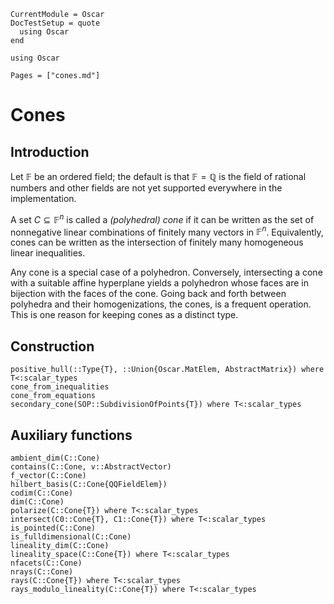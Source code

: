 ```@meta
CurrentModule = Oscar
DocTestSetup = quote
  using Oscar
end
```

```@setup oscar
using Oscar
```

```@contents
Pages = ["cones.md"]
```

# Cones


## Introduction

Let $\mathbb{F}$ be an ordered field; the default is that
$\mathbb{F}=\mathbb{Q}$ is the field of rational numbers and other fields are
not yet supported everywhere in the implementation.

A set $C \subseteq \mathbb{F}^n$ is called a *(polyhedral) cone* if it can be
written as the set of nonnegative linear combinations of finitely many vectors
in $\mathbb{F}^n$.  Equivalently, cones can be written as the intersection of
finitely many homogeneous linear inequalities.

Any cone is a special case of a polyhedron.  Conversely, intersecting a cone
with a suitable affine hyperplane yields a polyhedron whose faces are in
bijection with the faces of the cone.  Going back and forth between polyhedra
and their homogenizations, the cones, is a frequent operation.  This is one
reason for keeping cones as a distinct type.

## Construction

```@docs
positive_hull(::Type{T}, ::Union{Oscar.MatElem, AbstractMatrix}) where T<:scalar_types
cone_from_inequalities
cone_from_equations
secondary_cone(SOP::SubdivisionOfPoints{T}) where T<:scalar_types
```

## Auxiliary functions
```@docs
ambient_dim(C::Cone)
contains(C::Cone, v::AbstractVector)
f_vector(C::Cone)
hilbert_basis(C::Cone{QQFieldElem})
codim(C::Cone)
dim(C::Cone)
polarize(C::Cone{T}) where T<:scalar_types
intersect(C0::Cone{T}, C1::Cone{T}) where T<:scalar_types
is_pointed(C::Cone)
is_fulldimensional(C::Cone)
lineality_dim(C::Cone)
lineality_space(C::Cone{T}) where T<:scalar_types
nfacets(C::Cone)
nrays(C::Cone)
rays(C::Cone{T}) where T<:scalar_types
rays_modulo_lineality(C::Cone{T}) where T<:scalar_types
```
